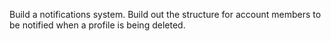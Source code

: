 Build a notifications system. 
Build out the structure for account members to be notified when a profile is being deleted. 